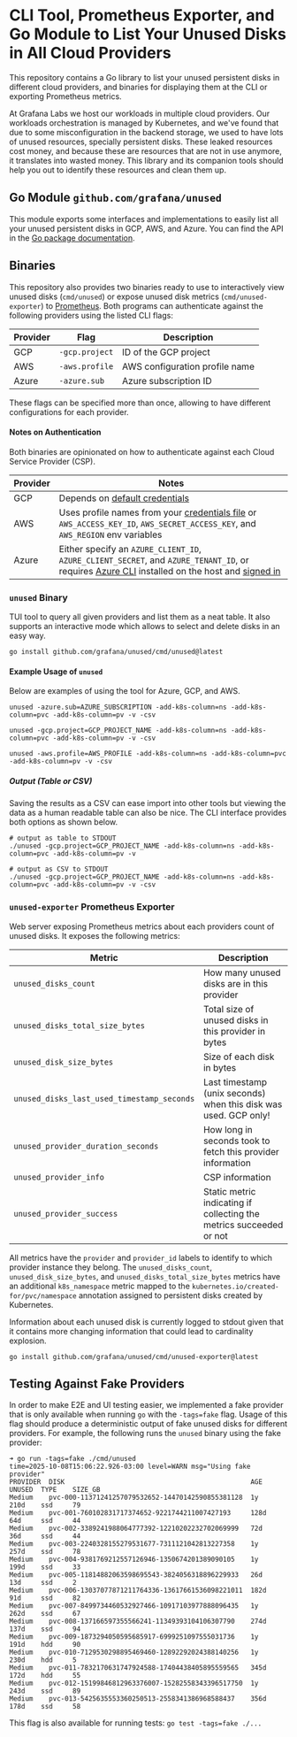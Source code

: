 # CLI Tool, Prometheus Exporter, and Go Module to List Your Unused Disks in All Cloud Providers
This repository contains a Go library to list your unused persistent disks in different cloud providers, and binaries for displaying them at the CLI or exporting Prometheus metrics.

At Grafana Labs we host our workloads in multiple cloud providers.
Our workloads orchestration is managed by Kubernetes, and we've found that due to some misconfiguration in the backend storage, we used to have lots of unused resources, specially persistent disks.
These leaked resources cost money, and because these are resources that are not in use anymore, it translates into wasted money.
This library and its companion tools should help you out to identify these resources and clean them up.

## Go Module `github.com/grafana/unused`
This module exports some interfaces and implementations to easily list all your unused persistent disks in GCP, AWS, and Azure.
You can find the API in the [Go package documentation](https://pkg.go.dev/github.com/grafana/unused).

## Binaries
This repository also provides two binaries ready to use to interactively view unused disks (`cmd/unused`) or expose unused disk metrics (`cmd/unused-exporter`) to [Prometheus](https://prometheus.io).
Both programs can authenticate against the following providers using the listed CLI flags:

| Provider | Flag | Description |
|-|-|-|
| GCP | `-gcp.project` | ID of the GCP project |
| AWS | `-aws.profile` | AWS configuration profile name |
| Azure | `-azure.sub` | Azure subscription ID |

These flags can be specified more than once, allowing to have different configurations for each provider.

#### Notes on Authentication
Both binaries are opinionated on how to authenticate against each Cloud Service Provider (CSP).

| Provider | Notes |
|-|-|
| GCP | Depends on [default credentials](https://cloud.google.com/docs/authentication/application-default-credentials) |
| AWS | Uses profile names from your [credentials file](https://docs.aws.amazon.com/cli/latest/userguide/cli-configure-files.html) or `AWS_ACCESS_KEY_ID`, `AWS_SECRET_ACCESS_KEY`, and `AWS_REGION` env variables |
| Azure | Either specify an `AZURE_CLIENT_ID`, `AZURE_CLIENT_SECRET`, and `AZURE_TENANT_ID`, or requires [Azure CLI](https://learn.microsoft.com/en-us/cli/azure/) installed on the host and [signed in](https://learn.microsoft.com/en-us/cli/azure/authenticate-azure-cli) |

### `unused` Binary
TUI tool to query all given providers and list them as a neat table.
It also supports an interactive mode which allows to select and delete disks in an easy way.

```
go install github.com/grafana/unused/cmd/unused@latest
```

#### Example Usage of `unused`

Below are examples of using the tool for Azure, GCP, and AWS.

```shell
unused -azure.sub=AZURE_SUBSCRIPTION -add-k8s-column=ns -add-k8s-column=pvc -add-k8s-column=pv -v -csv

unused -gcp.project=GCP_PROJECT_NAME -add-k8s-column=ns -add-k8s-column=pvc -add-k8s-column=pv -v -csv

unused -aws.profile=AWS_PROFILE -add-k8s-column=ns -add-k8s-column=pvc -add-k8s-column=pv -v -csv

```

##### Output (Table or CSV)

Saving the results as a CSV can ease import into other tools but viewing the data as a human readable table can also be nice. The CLI interface provides both options as shown below.

```shell
# output as table to STDOUT
./unused -gcp.project=GCP_PROJECT_NAME -add-k8s-column=ns -add-k8s-column=pvc -add-k8s-column=pv -v

# output as CSV to STDOUT
./unused -gcp.project=GCP_PROJECT_NAME -add-k8s-column=ns -add-k8s-column=pvc -add-k8s-column=pv -v -csv
```

### `unused-exporter` Prometheus Exporter
Web server exposing Prometheus metrics about each providers count of unused disks.
It exposes the following metrics:

| Metric | Description |
|-|-|
| `unused_disks_count` | How many unused disks are in this provider |
| `unused_disks_total_size_bytes` | Total size of unused disks in this provider in bytes |
| `unused_disk_size_bytes` | Size of each disk in bytes |
| `unused_disks_last_used_timestamp_seconds` | Last timestamp (unix seconds) when this disk was used. GCP only! |
| `unused_provider_duration_seconds` | How long in seconds took to fetch this provider information |
| `unused_provider_info` | CSP information |
| `unused_provider_success` | Static metric indicating if collecting the metrics succeeded or not |

All metrics have the `provider` and `provider_id` labels to identify to which provider instance they belong.
The `unused_disks_count`, `unused_disk_size_bytes`, and `unused_disks_total_size_bytes` metrics have an additional `k8s_namespace` metric mapped to the `kubernetes.io/created-for/pvc/namespace` annotation assigned to persistent disks created by Kubernetes.

Information about each unused disk is currently logged to stdout given that it contains more changing information that could lead to cardinality explosion.

```
go install github.com/grafana/unused/cmd/unused-exporter@latest
```

## Testing Against Fake Providers
In order to make E2E and UI testing easier, we implemented a fake provider that is only available when running `go` with the `-tags=fake` flag.
Usage of this flag should produce a deterministic output of fake unused disks for different providers.
For example, the following runs the `unused` binary using the fake provider:

```
➜ go run -tags=fake ./cmd/unused
time=2025-10-08T15:06:22.926-03:00 level=WARN msg="Using fake provider"
PROVIDER  DISK                                               AGE     UNUSED  TYPE    SIZE_GB
Medium    pvc-000-11371241257079532652-14470142590855381128  1y      210d    ssd     79
Medium    pvc-001-760102831717374652-9221744211007427193     128d    64d     ssd     44
Medium    pvc-002-3389241988064777392-12210202232702069999   72d     36d     ssd     44
Medium    pvc-003-2240328155279531677-7311121042813227358    1y      257d    ssd     78
Medium    pvc-004-9381769212557126946-1350674201389090105    1y      199d    ssd     33
Medium    pvc-005-11814882063598695543-3824056318896229933   26d     13d     ssd     2
Medium    pvc-006-13037077871211764336-13617661536098221011  182d    91d     ssd     82
Medium    pvc-007-8499734460532927466-10917103977888096435   1y      262d    ssd     67
Medium    pvc-008-137166597355566241-11349393104106307790    274d    137d    ssd     94
Medium    pvc-009-1873294050595685917-6999251097555031736    1y      191d    hdd     90
Medium    pvc-010-7129530298895469460-12892292024388140256   1y      230d    hdd     5
Medium    pvc-011-7832170631747924588-17404438405895559565   345d    172d    hdd     55
Medium    pvc-012-15199846812963376007-15282558343396517750  1y      243d    ssd     89
Medium    pvc-013-5425635553360250513-2558341386968588437    356d    178d    ssd     58
```

This flag is also available for running tests: `go test -tags=fake ./...`
